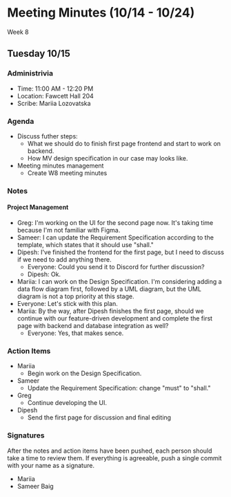 # Meeting Minutes (10/14 - 10/24)
Week 8

##  Tuesday 10/15

### Administrivia
* Time: 11:00 AM - 12:20 PM
* Location: Fawcett Hall 204
* Scribe: Mariia Lozovatska

### Agenda
* Discuss futher steps:
  * What we should do to finish first page frontend and start to work on backend.
  * How MV design specification in our case may looks like.
* Meeting minutes management
  * Create W8 meeting minutes

### Notes
#### Project Management
* Greg: I'm working on the UI for the second page now. It's taking time because I'm not familiar with Figma.
* Sameer: I can update the Requirement Specification according to the template, which states that it should use "shall."
* Dipesh: I've finished the frontend for the first page, but I need to discuss if we need to add anything there.
  * Everyone: Could you send it to Discord for further discussion?
  * Dipesh: Ok.
* Mariia: I can work on the Design Specification. I'm considering adding a data flow diagram first, followed by a UML diagram, but the UML diagram is not a top priority at this stage.
 * Everyone: Let's stick with this plan.
* Mariia: By the way, after Dipesh finishes the first page, should we continue with our feature-driven development and complete the first page with backend and database integration as well?
  * Everyone: Yes, that makes sence.
    
### Action Items
* Mariia
  * Begin work on the Design Specification.
* Sameer
  * Update the Requirement Specification: change "must" to "shall."
* Greg
  * Continue developing the UI.
* Dipesh
  * Send the first page for discussion and final editing    
### Signatures
After the notes and action items have been pushed, each person should take a time to review them. If everything is agreeable, push a single commit with your name as a signature. 
* Mariia
* Sameer Baig
